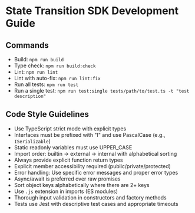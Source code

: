 # State Transition SDK Development Guide

## Commands
- Build: `npm run build`
- Type check: `npm run build:check`
- Lint: `npm run lint`
- Lint with auto-fix: `npm run lint:fix`
- Run all tests: `npm run test`
- Run a single test: `npm run test:single tests/path/to/test.ts -t "test description"`

## Code Style Guidelines
- Use TypeScript strict mode with explicit types
- Interfaces must be prefixed with "I" and use PascalCase (e.g., `ISerializable`)
- Static readonly variables must use UPPER_CASE
- Import order: builtin → external → internal with alphabetical sorting
- Always provide explicit function return types
- Explicit member accessibility required (public/private/protected)
- Error handling: Use specific error messages and proper error types
- Async/await is preferred over raw promises
- Sort object keys alphabetically where there are 2+ keys
- Use `.js` extension in imports (ES modules)
- Thorough input validation in constructors and factory methods
- Tests use Jest with descriptive test cases and appropriate timeouts